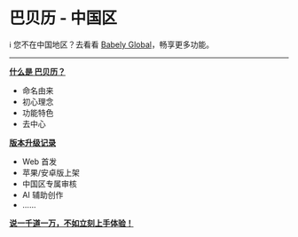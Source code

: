 # 巴贝历 - 中国区

ℹ 您不在中国地区？去看看 [Babely Global](https://github.com/babelyx/en/)，畅享更多功能。

---

[**什么是 巴贝历？**](./home.md)

- 命名由来
- 初心理念
- 功能特色
- 去中心

[**版本升级记录**](./news.md)

- Web 首发
- 苹果/安卓版上架
- 中国区专属审核
- AI 辅助创作
- ......

[**说一千道一万，不如立刻上手体验！**](https://u.babely.cc)
